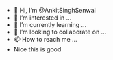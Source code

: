 - 👋 Hi, I’m @AnkitSinghSenwal
- 👀 I’m interested in ...
- 🌱 I’m currently learning ...
- 💞️ I’m looking to collaborate on ...
- 📫 How to reach me ...
- Nice this is good
<!---
AnkitSinghSenwal/AnkitSinghSenwal is a ✨ special ✨ repository because its `README.md` (this file) appears on your GitHub profile.
You can click the Preview link to take a look at your changes.
--->
